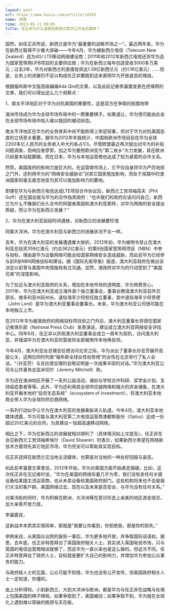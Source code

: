```yaml
---
layout: post
url: https://www.huxiu.com/article/14354
name: 虎嗅
time: 2013-05-11 09:05
title: 任正非为什么选择在新西兰首次公开会见媒体？
---
```

固然，如任正非所说，新西兰是华为“最重要的战略市场之一”。最近两年来，华为在新西兰取得不少重大突破——今年4月，华为被新西兰电信（Telecom New Zealand）选为4G/ LTE移动网络建设商；2011年和2012年新西兰电信还将华为选为国家宽带网UFB项目的主要供应商；华为在新西兰每年创造营收3000多万美元；过去3年，华为对新西兰的直接投资达1.39亿新西兰元（约1.16亿美元）……但是，业务上的进展仍不足以构成任正非要跑到这来表明华为开放姿态的理由。

根据福布斯中文版高级编辑Ada Qin的文章，以及此前记者李瀛寰发表在虎嗅网的文章，我们可以得出这么几个观察点：

1、南太平洋地区对于华为对抗美国的重要性，这是双方在争取的摇摆地带

澳洲市场成为华为全球市场布局中的一颗重要棋子。如果退让，华为很可能由此会在全球市场布局中陷入难以挽回的被动状态。

南太平洋地区在华为的业务体系中尚不能称得上举足轻重，但对于华为对抗美国态度的立场至关重要。据华为2012年年报统计，中国和欧洲市场目前在华为全球2200多亿人民币的业务收入中大约各占1/3。尽管欧盟最近再次提出对华为的补贴问题调查，但响应者寥寥。加之华为要把欧洲变为“第二故乡”大力发展，其在欧洲已经基本站稳脚跟。而在日本，华为与本地运营商也达成了较为紧密的合作关系。

然而，美国政府的影响力是巨大的。在运营商市场上，它不仅自身将华为严厉地拒之门外，还利用华为的“网络安全威胁论”对其它国家施加影响，而处于摇摆中的澳洲国家则毫无悬念地变为其可以施加影响力的要地。

即便在华为与新西兰电信达成LTE项目合作协议后，新西兰工党领袖高夫（Phil Goff）还在国会就与华为的合作指责政府：“也许我们的政府应该问问自己，新西兰为什么不像我们长久合作的同盟者美国和澳大利亚那样，对华为网络的安全提出质疑，而让华为在新西兰发展？”

2、华为在澳大利亚前段时间遇挫，对新西兰的进展要珍惜

同属大洋洲，华为在澳大利亚与新西兰的进展状况不太一样。

去年，华为在澳大利亚的发展遭遇重大挫折。2012年初，华为被明令禁止在澳大利亚总投资359亿澳元（约合362亿美元）的第9张国家宽带网项目（NBN）中参与投标，理由是华为设备网络可能会给国家网络安全造成威胁，而此前华为已经参与前8张NBN网络投标和建设。据《国际先驱导报》报道，澳大利亚政府在做出该决定以前曾与美国中央情报局有过沟通。显然，澳政府对华为的行动受到了“美国兄弟”的深度影响。

为了拉近与澳大利亚政府的关系，增加在本地市场的透明度，华为煞费苦心。2011年，华为在澳大利亚成立海外首个独立董事会，董事会聘请澳大利亚前外交部长、维多利亚州前州长、退役海军少将担任独立董事，其中退役海军少将劳德（John Lord）是华为澳大利亚董事会董事长。未来，华为澳大利亚公司很可能在本地独立上市。

在2012年华为被澳政府的网络投标项目拒之门外后，澳大利亚董事长劳德在国家记者俱乐部（National Press Club）发表演说，建议成立澳大利亚网络安全评估中心。同年8月，任正非以庆祝澳大利亚董事会成立一周年为契机，访问澳大利亚，并强调华为在澳大利亚的营收将全部被用作本地再投资。

今年4月，澳大利亚女总理吉拉德访问北京之际，华为派出了董事长孙亚芳展开高层公关，这两位同时列居“福布斯全球女性权势榜”的女性在北京举行了私人会谈。“（孙亚芳）与吉拉德总理的会晤证明是一次成果丰硕的对话。”华为澳大利亚公司与公共事务总监米切尔（Jeremy Mitchell）称。

华为还在澳洲地区开展了一系列公益活动，诸如与学校合作科研、奖学金计划、支持癌症患者等等。此外，华为还利用其全球供应链网络和强大的资金储备，在澳大利亚开展本地的“投资生态系统”（ecosystem of investment），将澳大利亚本地商业带入华为全球的供应商网络。

一系列行动似乎让华为在澳大利亚的发展重新进入轨道。今年4月，澳大利亚本地媒体透露，华为可能与澳大利亚第二大电信运营商澳都斯股份（Optus）达成一份超过20亿美元的合同，为其建设一张超高速移动网络。

相比之下，华为在新西兰的进展就相对顺利了（具体情况如上文提及）。任正非在会见新西兰工党领袖希埃尔（David Shearer）时表示，如果新西兰希望在网络新技术方面领先其它地区市场，华为完全可以帮助其实现目标。

任正非选择在新西兰见当地主流媒体，也算是对当地的一种友好回报与姿态。

如此前李瀛寰文章里说，2012年开始，华为对美国方面开始表态强硬。比如，这次任正非在见记者时说，“华为在美国的网络存量几乎为零，我们没有卖任何关键设备给美国主流运营商，也从未卖设备给美国政府部门。这些机构将来也不会是我们关注的客户群。美国网络过去、现在以及未来是否安全，与华为没有任何关系。”

对美冷脸的同时，华为积极在欧洲、大洋洲等在意识形态上亲美的地区游走结交，加大亲善开放力度。

李瀛寰说，

这新战术本质其实很简单，那就是“我要让你看到，你拒绝我，那是你的损失。”

举例来说，从美国众议院的报告一事后，华为更多地开放，并争取国际话语权。据悉，去年底，任正非特意拜访了英国政府相关人士。其实进入英国电信市场，只与英国的电信运营商相谈就够了，而且华为一直以来也是这么做的。但这次不同，任正非特意拜会了政府人士，目标就是要扩大自己的影响力，并增加华为参加公众事务的能力。

与政府级人士的见面，公众可能不知情，华为也没有公开宣传，但美国政府相关人士一定知道，你懂的。

由上分析得知，小到新西兰、大到大洋洲与欧洲，都是华为与任正非在战略与处境上包围美国的棋子棋局。如果争取到了，美国被动；如果争取不到，华为就在全球化上遇到难以穿破的瓶颈与天花板。

